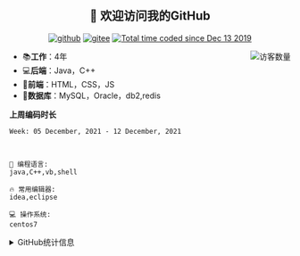 <h2 align="center">👋 欢迎访问我的GitHub</h2>
<p align="center">
  <a href="https://github.com/yorkiiz"><img src="https://img.shields.io/badge/GitHub-ff79c6" alt="github"></a>
  <a href="https://gitee.com/yorkiiz"><img src="https://img.shields.io/badge/Gitee-fe7300" alt="gitee"></a>
  <a href="https://www.cnblogs.com/yorkiiz/"><img src="https://img.shields.io/badge/blog-yellow" alt="Total time coded since Dec 13 2019" /></a>
</p>

<img align='right' src="https://profile-counter.glitch.me/yorkiiz/count.svg" alt="访客数量"/>

- 📚**工作**：4年
- 💻**后端**：Java，C++
- 📝**前端**：HTML，CSS，JS
- 💼**数据库**：MySQL，Oracle，db2,redis

**上周编码时长**  

<!--START_SECTION:waka-->
```text
Week: 05 December, 2021 - 12 December, 2021



💬 编程语言: 
java,C++,vb,shell

🔥 常用编辑器: 
idea,eclipse

💻 操作系统: 
centos7

```


<!--END_SECTION:waka-->


<details>
<summary>GitHub统计信息</summary>

<br/>

> 
> 下面的GitHub统计信息是来自于[github-readme-stats](https://github.com/anuraghazra/github-readme-stats)项目，里边有[中文文档](https://github.com/anuraghazra/github-readme-stats/blob/master/readme_cn.md)

<a href="https://github.com/yorkiiz/yorkiiz">
  <img align="center" src="https://github-readme-stats.vercel.app/api?username=yorkiiz&show_icons=true" />
</a>
<br/>
 <img align="center" src="https://github-readme-stats.vercel.app/api/top-langs/?username=yorkiiz&layout=compact" /> 
   
</details>


